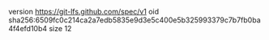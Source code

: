 version https://git-lfs.github.com/spec/v1
oid sha256:6509fc0c214ca2a7edb5835e9d3e5c400e5b325993379c7b7fb0ba4f4efd10b4
size 12
